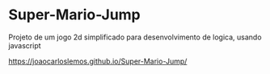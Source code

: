 # Super-Mario-Jump
Projeto de um jogo 2d simplificado para desenvolvimento de logica, usando javascript

 https://joaocarloslemos.github.io/Super-Mario-Jump/
